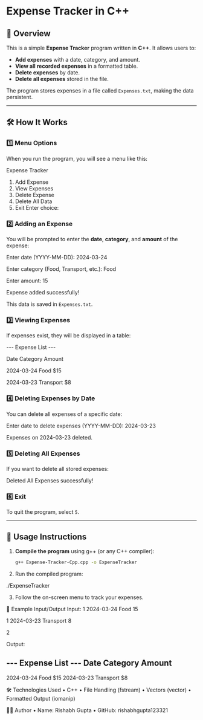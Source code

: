 # Expense Tracker in C++

## 📌 Overview
This is a simple **Expense Tracker** program written in **C++**. It allows users to:
- **Add expenses** with a date, category, and amount.
- **View all recorded expenses** in a formatted table.
- **Delete expenses** by date.
- **Delete all expenses** stored in the file.

The program stores expenses in a file called `Expenses.txt`, making the data persistent.

---

## 🛠️ How It Works
### **1️⃣ Menu Options**
When you run the program, you will see a menu like this:

Expense Tracker

1. Add Expense
2. View Expenses
3. Delete Expense
4. Delete All Data
5. Exit Enter choice:

### **2️⃣ Adding an Expense**
You will be prompted to enter the **date**, **category**, and **amount** of the expense:

Enter date (YYYY-MM-DD): 2024-03-24 

Enter category (Food, Transport, etc.): Food 

Enter amount: 15

Expense added successfully!

This data is saved in `Expenses.txt`.

### **3️⃣ Viewing Expenses**
If expenses exist, they will be displayed in a table:

--- Expense List --- 

Date Category Amount

2024-03-24 Food $15 

2024-03-23 Transport $8

### **4️⃣ Deleting Expenses by Date**
You can delete all expenses of a specific date:

Enter date to delete expenses (YYYY-MM-DD): 2024-03-23 

Expenses on 2024-03-23 deleted.

### **5️⃣ Deleting All Expenses**
If you want to delete all stored expenses:

Deleted All Expenses successfully!

### **6️⃣ Exit**
To quit the program, select `5`.

---

## 📌 Usage Instructions
1. **Compile the program** using g++ (or any C++ compiler):
   ```sh
   g++ Expense-Tracker-Cpp.cpp -o ExpenseTracker

2. Run the compiled program:

  ./ExpenseTracker

3. Follow the on-screen menu to track your expenses.

📌 Example Input/Output
Input:
1
2024-03-24
Food
15

1
2024-03-23
Transport
8

2

Output:

--- Expense List ---
Date        Category       Amount
----------------------------------
2024-03-24  Food          $15
2024-03-23  Transport     $8


🛠️ Technologies Used
• C++
• File Handling (fstream)
• Vectors (vector)
• Formatted Output (iomanip)

👨‍💻 Author
• Name: Rishabh Gupta
• GitHub: rishabhgupta123321
